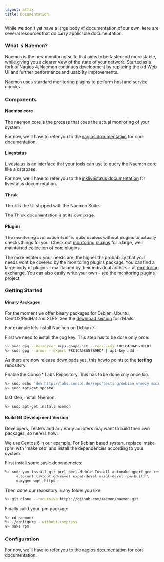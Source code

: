 ```yaml
---
layout: affix
title: Documentation
---
```

While we don't yet have a large body of documentation of our own, here are several resources that do carry applicable documentation.

### What is Naemon?

Naemon is the new monitoring suite that aims to be faster and more stable, while giving
you a clearer view of the state of your network. Started as a fork of Nagios 4, Naemon
continues development by replacing the old Web UI and further performance and usability
improvements.

Naemon uses standard monitoring plugins to perform host and service checks.

### Components

#### Naemon core
The naemon core is the process that does the actual monitoring of your system.

For now, we'll have to refer you to the [nagios documentation][nagios] for core documentation.

#### Livestatus
Livestatus is an interface that your tools can use to query the Naemon core like a database.

For now, we'll have to refer you to the [mklivestatus documentation][mklivestatus] for livestatus documentation.

#### Thruk
Thruk is the UI shipped with the Naemon Suite.

The Thruk documentation is at [its own page][thruk].

#### Plugins
The monitoring application itself is quite useless without plugins to actually checks things for you. Check out [monitoring plugins][monplugins] for a large, well maintained collection of core plugins.

The more esoteric your needs are, the higher the probability that your needs wont be covered by the monitoring plugins package. You can find a large body of plugins - maintained by their individual authors - at [monitoring exchange][monexchange]. You can also easily write your own - see the [monitoring plugins][monplugins] project.


### Getting Started

#### Binary Packages

For the moment we offer binary packages for Debian, Ubuntu, CentOS/RedHat and SLES.
See the [download section](/download) for details.

For example lets install Naemon on Debian 7:

First we need to install the gpg key. This step has to be done only once:

```bash
%> sudo gpg --keyserver keys.gnupg.net --recv-keys F8C1CA08A57B9ED7
%> sudo gpg --armor --export F8C1CA08A57B9ED7 | apt-key add -
```

<div class="alert alert-warning"><i class="glyphicon glyphicon-exclamation-sign"></i> As there are now release downloads yes, this howto points to the <b>testing</b> repository.</div>

Enable the Consol* Labs Repository. This has to be done only once too.

```bash
%> sudo echo 'deb http://labs.consol.de/repo/testing/debian wheezy main' >> /etc/apt/sources.list
%> sudo apt-get update
```

last step, install Naemon.

```bash
%> sudo apt-get install naemon
```



#### Build Git Development Version
Developers, Testers and arly early adopters may want to build their own packages, so here is how:

We use Centos 6 in our example. For Debian based system, replace 'make rpm' with 'make deb'
and install the dependencies according to your system.

First install some basic dependencies:

```bash
%> sudo yum install git perl perl-Module-Install automake gperf gcc-c++ \
     autoconf libtool gd-devel expat-devel mysql-devel rpm-build \
     doxygen wget httpd
```

Then clone our repository in any folder you like:

```bash
%> git clone --recursive https://github.com/naemon/naemon.git
```

Finally build your rpm package:

```bash
%> cd naemon/
%> ./configure --without-compress
%> make rpm
```


### Configuration

For now, we'll have to refer you to the [nagios documentation][nagios] for core documentation.



[nagios]: http://nagios.sourceforge.net/docs/nagioscore/4/en/
[mklivestatus]: http://mathias-kettner.de/checkmk_livestatus.html
[thruk]: http://thruk.org/documentation.html
[monplugins]: https://www.monitoring-plugins.org/
[monexchange]: https://www.monitoringexchange.org/
